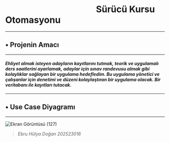 # &emsp;&emsp;&emsp;&emsp;&emsp;&emsp;&emsp;&emsp;&emsp;&emsp; **Sürücü Kursu Otomasyonu**   <br/>
-----------------------------------
## • **Projenin Amacı** <br/>
-----------------------------------
#### *Ehliyet almak isteyen adayların kayıtlarını tutmak, teorik ve uygulamalı ders saatlerini ayarlamak, adaylar için sınav randevusu almak gibi kolaylıklar sağlayan bir uygulama hedefledim. Bu uygulama yönetici ve çalışanlar için denetimi ve düzeni kolaylaştıran bir uygulama olacak. Bir veritabanı ile kayıtları tutacak.* <br/>
------------------------------------
## • **Use Case Diyagramı** 
------------------------------------
![Ekran Görüntüsü (127)](https://user-images.githubusercontent.com/128515265/236006539-fd50b7e1-6f56-4d17-be2f-6602cfee7fdb.png) <br/>
 > *Ebru Hülya Doğan 202523016* 
